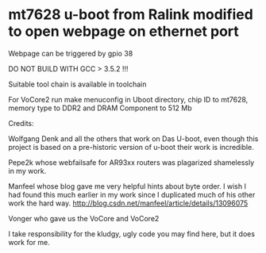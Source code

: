 mt7628 u-boot from Ralink modified to open webpage on ethernet port
=======
Webpage can be triggered by gpio 38

DO NOT BUILD WITH GCC > 3.5.2 !!!

Suitable tool chain is available in toolchain

For VoCore2 run make menuconfig in Uboot directory, 
chip ID to mt7628, memory type to DDR2 and DRAM Component to 512 Mb

Credits:

Wolfgang Denk and all the others that work on Das U-boot, even though this project is based on a pre-historic version of u-boot their work is incredible.

Pepe2k whose webfailsafe for AR93xx routers was plagarized shamelessly in my work.

Manfeel whose blog gave me very helpful hints about byte order. I wish I had found this much earlier in my work since I duplicated much of his other work the hard way.
http://blog.csdn.net/manfeel/article/details/13096075

Vonger who gave us the VoCore and VoCore2

I take responsibility for the kludgy, ugly code you may find here, but it does work for me.
